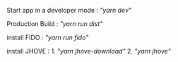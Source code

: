 Start app in a developer mode : *"yarn dev"*

Production Build : *"yarn run dist"*

install FIDO : *"yarn run fido"*

install JHOVE : 1. *"yarn jhove-download"*
                2. *"yarn jhove"*
